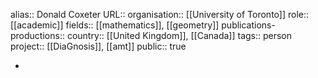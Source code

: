 alias:: Donald Coxeter
URL::
organisation:: [[University of Toronto]] 
role:: [[academic]] 
fields:: [[mathematics]], [[geometry]] 
publications-productions:: 
country:: [[United Kingdom]], [[Canada]] 
tags:: person
project:: [[DiaGnosis]], [[amt]] 
public:: true

-